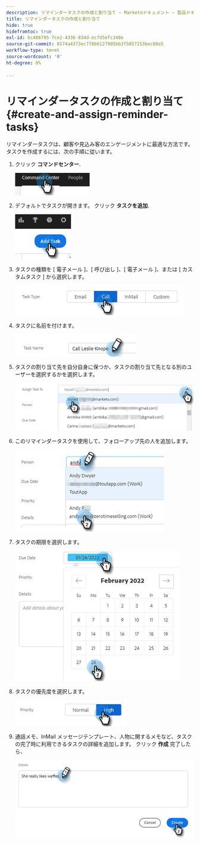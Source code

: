 ```yaml
---
description: リマインダータスクの作成と割り当て — Marketoドキュメント — 製品ドキュメント
title: リマインダータスクの作成と割り当て
hide: true
hidefromtoc: true
exl-id: bc486795-7ce2-4336-834d-ecfd5efc348e
source-git-commit: 8574a4373ec778b6127905bb3f5057153bec88a5
workflow-type: tm+mt
source-wordcount: '0'
ht-degree: 0%

---
```


# リマインダータスクの作成と割り当て {#create-and-assign-reminder-tasks}

リマインダータスクは、顧客や見込み客のエンゲージメントに最適な方法です。 タスクを作成するには、次の手順に従います。

1. クリック **コマンドセンター**.

   ![](assets/create-and-assign-reminder-tasks-1.png)

1. デフォルトでタスクが開きます。 クリック **タスクを追加**.

   ![](assets/create-and-assign-reminder-tasks-2.png)

1. タスクの種類を [ 電子メール ]、[ 呼び出し ]、[ 電子メール ]、または [ カスタムタスク ] から選択します。

   ![](assets/create-and-assign-reminder-tasks-3.png)

1. タスクに名前を付けます。

   ![](assets/create-and-assign-reminder-tasks-4.png)

1. タスクの割り当て先を自分自身に保つか、タスクの割り当て先となる別のユーザーを選択するかを選択します。

   ![](assets/create-and-assign-reminder-tasks-5.png)

1. このリマインダータスクを使用して、フォローアップ先の人を追加します。

   ![](assets/create-and-assign-reminder-tasks-6.png)

1. タスクの期限を選択します。

   ![](assets/create-and-assign-reminder-tasks-7.png)

1. タスクの優先度を選択します。

   ![](assets/create-and-assign-reminder-tasks-8.png)

1. 通話メモ、InMail メッセージテンプレート、人物に関するメモなど、タスクの完了時に利用できるタスクの詳細を追加します。 クリック **作成** 完了したら、

   ![](assets/create-and-assign-reminder-tasks-9.png)
